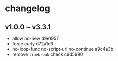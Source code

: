 # changelog

## v1.0.0 ~ v3.3.1

- allow no-new d9e1957
- force curly d72a1c6
- no-loop-func no-script-url no-continue a9c4a3b
- remove `linebreak` check c9d5990
